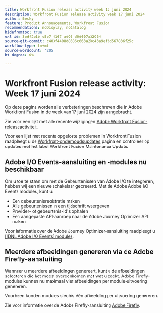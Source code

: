 ```yaml
---
title: Workfront Fusion release activity week 17 juni 2024
description: Workfront Fusion release activity week 17 juni 2024
author: Becky
feature: Product Announcements, Workfront Fusion
recommendations: noDisplay, noCatalog
hidefromtoc: true
exl-id: 3edf2e1b-c5b7-4167-ad93-d0d607a22984
source-git-commit: c403f4408d8386c663a2bc43a9ef6d567836f25c
workflow-type: tm+mt
source-wordcount: '205'
ht-degree: 0%

---
```


# Workfront Fusion release activity: Week 17 juni 2024

Op deze pagina worden alle verbeteringen beschreven die in Adobe Workfront Fusion in de week van 17 juni 2024 zijn aangebracht.

Zie voor een lijst met alle recente wijzigingen [Adobe Workfront Fusion-releaseactiviteit](../../../product-announcements/product-releases/fusion-release-activity/fusion-release-activity.md).

Voor een lijst met recente opgeloste problemen in Workfront Fusion raadpleegt u de [Workfront-onderhoudsupdates](https://experienceleague.adobe.com/docs/workfront-known-issues/releases/current-updates.html) pagina en controleer op updates met het label Workfront Fusion Maintenance Update.

## Adobe I/O Events-aansluiting en -modules nu beschikbaar

Om u toe te staan om met de Gebeurtenissen van Adobe I/O te integreren, hebben wij een nieuwe schakelaar gecreeerd. Met de Adobe Adobe I/O Events modules, kunt u:

* Een gebeurtenisregistratie maken
* Alle gebeurtenissen in een tijdschrift weergeven
* Provider- of gebeurtenis-id&#39;s ophalen
* Een aangepaste API-aanroep naar de Adobe Journey Optimizer API maken

Voor informatie over de Adobe Journey Optimizer-aansluiting raadpleegt u [[!DNL Adobe I/O Events] modules](/help/quicksilver/workfront-fusion/apps-and-their-modules/adobe-io-events-modules.md).

## Meerdere afbeeldingen genereren via de Adobe Firefly-aansluiting

Wanneer u meerdere afbeeldingen genereert, kunt u de afbeeldingen selecteren die het meest overeenkomen met wat u zoekt. Adobe Firefly-modules kunnen nu maximaal vier afbeeldingen per module-uitvoering genereren.

Voorheen konden modules slechts één afbeelding per uitvoering genereren.

Zie voor informatie over de Adobe Firefly-aansluiting [Adobe Firefly](/help/quicksilver/workfront-fusion/apps-and-their-modules/adobe-firefly-modules.md).
